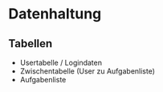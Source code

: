 # Datenhaltung 


## Tabellen

- Usertabelle / Logindaten
- Zwischentabelle (User zu Aufgabenliste)
- Aufgabenliste
